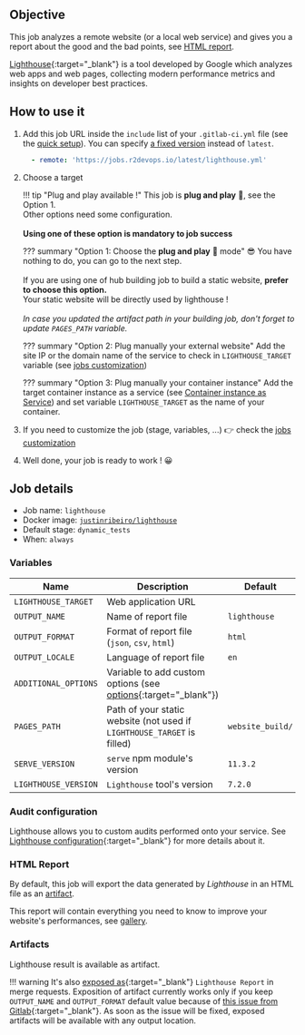 ## Objective

This job analyzes a remote website (or a local web service) and gives you a report about the good and the bad points, see [HTML report](#html-report).

[Lighthouse](https://developers.google.com/web/tools/lighthouse){:target="_blank"} is a tool developed by Google which analyzes web apps and web pages, collecting modern performance metrics and insights on developer best practices.

## How to use it

1. Add this job URL inside the `include` list of your `.gitlab-ci.yml` file (see the [quick setup](/use-the-hub/#quick-setup)). You can specify [a fixed version](#changelog) instead of `latest`.
    ```yaml
      - remote: 'https://jobs.r2devops.io/latest/lighthouse.yml'
    ```
2. Choose a target

    !!! tip "Plug and play available !"
      This job is **plug and play** 🚀, see the Option 1.<br/>
      Other options need some configuration.<br/><br/>
      **Using one of these option is mandatory to job success**

    ??? summary "Option 1: Choose the **plug and play** 🚀 mode"
      😎 You have nothing to do, you can go to the next step.<br/><br/>If you are using one of hub building job to build a static website, **prefer to choose this option.**<br/>
      Your static website will be directly used by lighthouse !
      <br/><br/>*In case you updated the artifact path in your building job, don't forget to update `PAGES_PATH` variable.*

    ??? summary "Option 2: Plug manually your external website"
      Add the site IP or the domain name of the service to check in `LIGHTHOUSE_TARGET` variable
      (see [jobs customization](/use-the-hub/#jobs-customization))

    ??? summary "Option 3: Plug manually your container instance"
      Add the target container instance as a service (see
      [Container instance as Service](/use-the-hub/#advanced-services)) and
      set variable `LIGHTHOUSE_TARGET` as the name of your container.

3. If you need to customize the job (stage, variables, ...) 👉 check the [jobs
   customization](/use-the-hub/#jobs-customization)
4. Well done, your job is ready to work ! 😀

## Job details

* Job name: `lighthouse`
* Docker image:
[`justinribeiro/lighthouse`](https://hub.docker.com/r/justinribeiro/lighthouse)
* Default stage: `dynamic_tests`
* When: `always`

### Variables

| Name | Description | Default |
| ---- | ----------- | ------- |
| `LIGHTHOUSE_TARGET` <img width=100/> | Web application URL <img width=175/>| ` ` <img width=100/>|
| `OUTPUT_NAME` | Name of report file | `lighthouse` |
| `OUTPUT_FORMAT` | Format of report file (`json`, `csv`, `html`) | `html` |
| `OUTPUT_LOCALE` | Language of report file | `en` |
| `ADDITIONAL_OPTIONS` | Variable to add custom options (see [options](https://github.com/GoogleChrome/lighthouse#cli-options){:target="_blank"}) | ` ` |
| `PAGES_PATH` | Path of your static website (not used if `LIGHTHOUSE_TARGET` is filled) | `website_build/` |
| `SERVE_VERSION` | `serve` npm module's version | `11.3.2` |
| `LIGHTHOUSE_VERSION` | `Lighthouse` tool's version | `7.2.0`


### Audit configuration

Lighthouse allows you to custom audits performed onto your service. See [Lighthouse configuration](https://github.com/GoogleChrome/lighthouse/blob/master/docs/configuration.md){:target="_blank"} for more details about it.

### HTML Report

By default, this job will export the data generated by *Lighthouse* in an HTML file as an [artifact](#artifacts).

This report will contain everything you need to know to improve your website's performances, see [gallery](#gallery).

### Artifacts

Lighthouse result is available as artifact.

!!! warning
    It's also [exposed as](https://docs.gitlab.com/ee/ci/yaml/#artifactsexpose_as){:target="_blank"} `Lighthouse Report` in merge requests.
    Exposition of artifact currently works only if you keep `OUTPUT_NAME` and
    `OUTPUT_FORMAT` default value because of [this issue from
    Gitlab](https://gitlab.com/gitlab-org/gitlab/-/issues/37129){:target="_blank"}.
    As soon as the issue will be fixed, exposed artifacts will be available
    with any output location.
